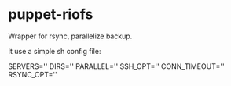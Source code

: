 puppet-riofs
============

Wrapper for rsync, parallelize backup.

It use a simple sh config file:

SERVERS=''
DIRS=''
PARALLEL=''
SSH_OPT=''
CONN_TIMEOUT=''
RSYNC_OPT=''
